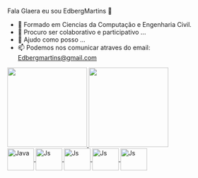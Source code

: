 

Fala Glaera eu sou EdbergMartins 👋

- 🔭 Formado em Ciencias da Computação e Engenharia Civil.
- 👯 Procuro ser colaborativo e participativo ...
- 🤔 Ajudo como posso ...
- 📫 Podemos nos comunicar atraves do email: Edbergmartins@gmail.com

<div id="stats">
  <a href="https://github.com/EdbergMartins">
  <img height=180em src ="https://github-readme-stats.vercel.app/api?username=EdbergMartins&show_icons=true&count_private=true&theme=dracula"/>
  <img height=180em src ="https://github-readme-stats.vercel.app/api/top-langs/?username=anuraghazra&layout=compact&exclude_repo=github-readme-stats,anuraghazra.github.io&theme=dracula"/>
</div>
  <div id="iconProg">
     <img align="center" alt="Java" height="50" width="60" src="https://cdn.jsdelivr.net/gh/devicons/devicon/icons/java/java-original.svg" />
    <img align="center" alt="Js" height="50" width="60" src="https://cdn.jsdelivr.net/gh/devicons/devicon/icons/javascript/javascript-original.svg" />
    <img align="center" alt="Js" height="50" width="60" src="https://cdn.jsdelivr.net/gh/devicons/devicon/icons/html5/html5-original-wordmark.svg" />
    <img align="center" alt="Js" height="50" width="60" src="https://cdn.jsdelivr.net/gh/devicons/devicon/icons/css3/css3-original-wordmark.svg" />
    <img align="center" alt="Js" height="50" width="60" src="https://cdn.jsdelivr.net/gh/devicons/devicon/icons/react/react-original.svg" />

  </div>
